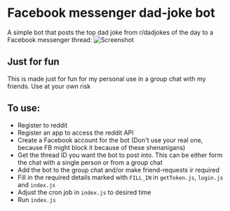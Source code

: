 # Facebook messenger dad-joke bot

A simple bot that posts the top dad joke from r/dadjokes of the day to a Facebook messenger thread:
![Screenshot](https://i.imgur.com/N4F87Pz.jpg?1)

## Just for fun

This is made just for fun for my personal use in a group chat with my friends. Use at your own risk

## To use:

- Register to reddit
- Register an app to access the reddit API
- Create a Facebook account for the bot (Don't use your real one, because FB might block it because of these shenanigans)
- Get the thread ID you want the bot to post into. This can be either form the chat with a single person or from a group chat
- Add the bot to the group chat and/or make friend-requests ir required
- Fill in the required details marked with `FILL_IN` in `getToken.js`, `login.js` and `index.js`
- Adjust the cron job in `index.js` to desired time
- Run `index.js`
